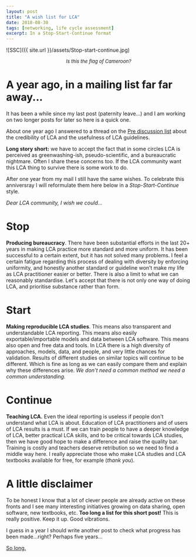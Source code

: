 ```yaml
---
layout: post
title: "A wish list for LCA"
date: 2018-08-30
tags: [networking, life cycle assessment]
excerpt: In a Stop-Start-Continue format
---
```



![SSC]({{ site.url }}/assets/Stop-start-continue.jpg)
<center><i><font size="2">Is this the flag of Cameroon?</font></i></center>


# A year ago, in a mailing list far far away...

It has been a while since my last post (paternity leave...) and I am working on two longer posts for later so here is a quick one.

About one year ago I answered to a thread on the [Pre discussion list](https://support.simapro.com/articles/Article/LCA-Discussion-List) about the credibility of LCA and the usefulness of LCA guidelines.

**Long story short:** we have to accept the fact that in some circles LCA is perceived as greenwashing-ish,  pseudo-scientific, and a bureaucratic nightmare. Often I share these concerns too. If the LCA community want this LCA thing to survive there is some work to do. 

After one year from my mail I still have the same wishes. To celebrate this anniversray I will reformulate them here below in a *Stop-Start-Continue* style.

*Dear LCA community, I wish we could...*

# Stop

**Producing bureaucracy**. There have been substantial efforts in the last 20+ years in making LCA practice more standard and more uniform. It has been successful to a certain extent, but it has not solved many problems. I feel a certain fatigue regarding this process of dealing with diversity by enforcing uniformity, and honestly another standard or guideline won’t make my life as LCA practitioner easier or better. There is also a limit to what we can reasonably standardise. Let's accept that there is not only one way of doing LCA, and prioritise substance rather than form.

# Start
 
**Making reproducible LCA studies**. This means also transparent and understandable LCA reporting. This  means also easily exportable/importable models and data between LCA software. This means also open and free data and tools. In LCA there is a high diversity of approaches, models, data, and people, and very little chances for validation. Results of different studies on similar topics will continue to be different. Which is fine as long as we can easily compare them and explain why these differences arise. *We don’t need a common method we need a common understanding.* 

 
# Continue 

**Teaching LCA.** Even the ideal reporting is useless if people don't understand what LCA is about. Education of LCA practitioners and of users of LCA results is a must. If we can train people to have a deeper knowledge of LCA, better practical LCA skills, and to be critical towards LCA studies, then we have good hope to make a difference and raise the quality bar. Training is costly and teachers deserve retribution so we need to find a middle way here. I really appreciate those who make LCA studies and LCA textbooks available for free, for example (_thank you_).


# A little disclaimer

To be honest I know that a lot of clever people are already active on these fronts and I see many interesting initiatives growing on data sharing, open software, new textbooks, etc. **Too long a list for this short post!** This is really positive. Keep it up. Good vibrations.  

I guess in a year I should write another post to check what progress has been made...right? Perhaps five years...

[So long.](https://www.youtube.com/watch?v=xqkar6FEulI)




